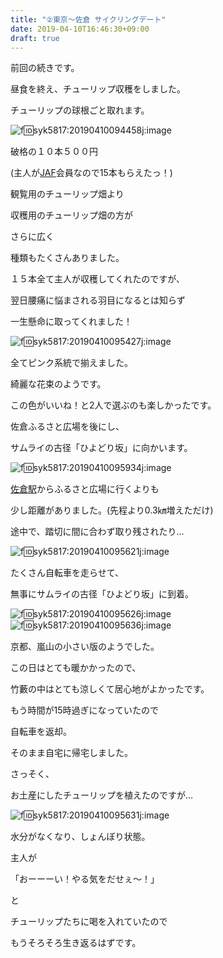 ```yaml
---
title: "②東京〜佐倉 サイクリングデート"
date: 2019-04-10T16:46:30+09:00
draft: true
---
```


前回の続きです。

昼食を終え、チューリップ収穫をしました。

チューリップの球根ごと取れます。

![f:id:syk5817:20190410094458j:image](https://cdn-ak.f.st-hatena.com/images/fotolife/s/syk5817/20190410/20190410094458.jpg "f:id:syk5817:20190410094458j:image")

破格の１０本５００円

(主人が[JAF](http://d.hatena.ne.jp/keyword/JAF)会員なので15本もらえたっ！)

観覧用のチューリップ畑より

収穫用のチューリップ畑の方が

さらに広く

種類もたくさんありました。

１５本全て主人が収穫してくれたのですが、

翌日腰痛に悩まされる羽目になるとは知らず

一生懸命に取ってくれました！

![f:id:syk5817:20190410095427j:image](https://cdn-ak.f.st-hatena.com/images/fotolife/s/syk5817/20190410/20190410095427.jpg "f:id:syk5817:20190410095427j:image")

全てピンク系統で揃えました。

綺麗な花束のようです。

この色がいいね！と2人で選ぶのも楽しかったです。

佐倉ふるさと広場を後にし、

サムライの古径「ひよどり坂」に向かいます。

![f:id:syk5817:20190410095934j:image](https://cdn-ak.f.st-hatena.com/images/fotolife/s/syk5817/20190410/20190410095934.jpg "f:id:syk5817:20190410095934j:image")

[佐倉駅](http://d.hatena.ne.jp/keyword/%BA%B4%C1%D2%B1%D8)からふるさと広場に行くよりも

少し距離がありました。(先程より0.3㎞増えただけ)

途中で、踏切に間に合わず取り残されたり…

![f:id:syk5817:20190410095621j:image](https://cdn-ak.f.st-hatena.com/images/fotolife/s/syk5817/20190410/20190410095621.jpg "f:id:syk5817:20190410095621j:image")

たくさん自転車を走らせて、

無事にサムライの古径「ひよどり坂」に到着。

![f:id:syk5817:20190410095626j:image](https://cdn-ak.f.st-hatena.com/images/fotolife/s/syk5817/20190410/20190410095626.jpg "f:id:syk5817:20190410095626j:image")  
![f:id:syk5817:20190410095636j:image](https://cdn-ak.f.st-hatena.com/images/fotolife/s/syk5817/20190410/20190410095636.jpg "f:id:syk5817:20190410095636j:image")

京都、嵐山の小さい版のようでした。

この日はとても暖かかったので、

竹藪の中はとても涼しくて居心地がよかったです。

もう時間が15時過ぎになっていたので

自転車を返却。

そのまま自宅に帰宅しました。

さっそく、

お土産にしたチューリップを植えたのですが…

![f:id:syk5817:20190410095631j:image](https://cdn-ak.f.st-hatena.com/images/fotolife/s/syk5817/20190410/20190410095631.jpg "f:id:syk5817:20190410095631j:image")

水分がなくなり、しょんぼり状態。

主人が

「おーーーい！やる気をだせぇ〜！」

と

チューリップたちに喝を入れていたので

もうそろそろ生き返るはずです。

